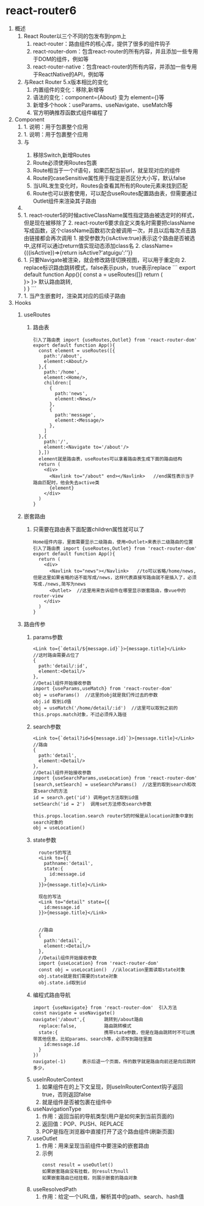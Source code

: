 # react-router6
1. 概述
   1. React Router以三个不同的包发布到npm上
      1. react-router：路由组件的核心库，提供了很多的组件钩子
      2. react-router-dom：包含react-router的所有内容，并且添加一些专用于DOM的组件，例如<BrowserRouter>等
      3. react-router-native：包含react-router的所有内容，并添加一些专用于ReactNative的API，例如<NativeRouter>等
   2. 与React Router 5.x版本相比的变化
      1. 内置组件的变化：移除<Switch/>,新增<Routes/>等
      2. 语法的变化：component={About} 变为 element={<About/>}等
      3. 新增多个hook：useParams、useNavigate、useMatch等
      4. 官方明确推荐函数式组件编程了
2. Component
   1. <BrowserRouter>
      1. 说明：用于包裹整个应用
   2. <HashRouter>
      1. 说明：用于包裹整个应用
   3. <Routes>与<Route>
      1. 移除Switch,新增Routes
      2. Route必须使用Routes包裹
      3. Route相当于一个if语句，如果匹配当前url，就呈现对应的组件
      4. Route的caseSensitive属性用于指定是否区分大小写，默认false
      5. 当URL发生变化时，Routes会查看其所有的Route元素来找到匹配
      6. Route也可以嵌套使用，可以配合useRoutes配置路由表，但需要通过Outlet组件来渲染其子路由
   4. <Link>
   5. <Navlink>
      1. react-router5的时候activeClassName属性指定路由被选定时的样式，但是现在被移除了
      2. react-router6要求自定义类名时需要把className写成函数，这个className函数初次会被调用一次，并且以后每次点击路由链接都会再次调用
         1. 接受参数为{isActive:true}表示这个路由是否被选中,这样可以通过return值实现动态添加class名
         2. className={({isActive})=>{return isActive?'atguigu':''}}
   6. <Navigate>
      1. 只要Navigate被渲染，就会修改路径切换视图，可以用于重定向
      2. replace标识路由跳转模式，false表示push，true表示replace
        ```
        export default function App(){
            const a = useRoutes([])
            return (
              <div>
                <routes>
                  <route path='/about' element={<About/>}></route>
                  <route path='/' element={<Navigate to='/about' replace={false}/>}></route>  
                  默认路由跳转,
                </routes>
              </div>
            )
          }
        ```
   7. <Outlet>
      1. 当<Route>产生嵌套时，渲染其对应的后续子路由
3. Hooks
   1. useRoutes
      1. 路由表
          ```
          引入了路由表 import {useRoutes,Outlet} from 'react-router-dom'
          export default function App(){
            const element = useRoutes([{
              path:'/about',
              element:<About/>
            },{
              path:'/home',
              element:<Home/>,
              children:[
                {
                  path:'news',
                  element:<News/>
                },
                {
                  path:'message',
                  element:<Message/>
                },
              ]
            },{
              path:'/',
              element:<Navigate to='/about'/>
            },])
            element就是路由表，useRoutes可以拿着路由表生成下面的路由结构
            return (
              <div>
                <Navlink to="/about" end></Navlink>   //end属性表示当子路由匹配时，他会失去active类
                {element}
              </div>
            )
          }
          ```

   2. 嵌套路由
      1. 只需要在路由表下面配置children属性就可以了
          ```
          Home组件内容，里面需要显示二级路由，使用<Outlet>来表示二级路由的位置
          引入了路由表 import {useRoutes,Outlet} from 'react-router-dom'
          export default function App(){
            return (
              <div>
                <Navlink to="news"></Navlink>   //to可以省略/home/news,但是这里如果省略的话不能写成/news，这样代表直接写路由就不是插入了，必须写成./news,简写为news
                <Outlet>  //这里用来告诉组件在哪里显示嵌套路由，像vue中的router-view
              </div>
            )
          }
          ```
   3. 路由传参
      1. params参数
          ```
          <Link to={`detail/${message.id}`}>{message.title}</Link>
          //这时路由需要占位了
          {
            path:'detail/:id',
            element:<Detail/>
          },
          //Detail组件开始接收参数
          import {useParams,useMatch} from 'react-router-dom'
          obj = useParams()  //这里的obj就是我们传过去的参数
          obj.id 取到id值
          obj = useMatch('/home/detail/:id')  //这里可以取到之前的this.props.match对象，不过必须传入路径
          ```
      2. search参数
          ```
          <Link to={`detail?id=${message.id}`}>{message.title}</Link>
          //路由
          {
            path:'detail',
            element:<Detail/>
          },
          //Detail组件开始接收参数
          import {useSearchParams,useLocation} from 'react-router-dom'
          [search,setSearch] = useSearchParams()  //这里的取到search和改变search的方法
          id = search.get('id') 调用get方法取到id值
          setSearch('id = 2')  调用set方法修改search参数

          this.props.location.search router5的时候是从location对象中拿到search对象的
          obj = useLocation()
          ```
      3. state参数
          ```
            router5的写法
            <Link to={{
              pathname:'detail',
              state:{
                id:message.id
              }
            }}>{message.title}</Link>

            现在的写法
            <Link to="detail" state={{
              id:message.id
            }}>{message.title}</Link>


            //路由
            {
              path:'detail',
              element:<Detail/>
            },
            //Detail组件开始接收参数
            import {useLocation} from 'react-router-dom'
            const obj = useLocation()  //从location里面读取state对象
            obj.state就是我们需要的state对象
            obj.state.id取到id
            ```
      4. 编程式路由导航
            ```
            import {useNavigate} from 'react-router-dom'  引入方法
            const navigate = useNavigate()     
            navigate('/about',{       跳转到/about路由
              replace:false,          路由跳转模式
              state:{                 携带state参数，但是在路由跳转时不可以携带其他信息，比如params、search等，必须写到路径里面
                id:message.id
              }
            })  
            navigate(-1)      表示后退一个页面，传的数字就是路由向前还是向后跳转多少，
            ```
      5. useInRouterContext
         1. 如果组件在<Router>的上下文呈现，则useInRouterContext钩子返回true，否则返回false
         2. 就是<App/>组件是否被包裹在<BrowserRouter>组件中
      6. useNavigationType
         1. 作用：返回当前的导航类型(用户是如何来到当前页面的)
         2. 返回值：POP、PUSH、REPLACE
         3. POP是指在浏览器中直接打开了这个路由组件(刷新页面)
      7. useOutlet
         1. 作用：用来呈现当前组件中要渲染的嵌套路由
         2. 示例
            ```
            const result = useOutlet()
            如果嵌套路由没有挂载，则result为null
            如果嵌套路由已经挂载，则展示嵌套的路由对象
            ```
      8. useResolvedPath
         1. 作用：给定一个URL值，解析其中的path、search、hash值